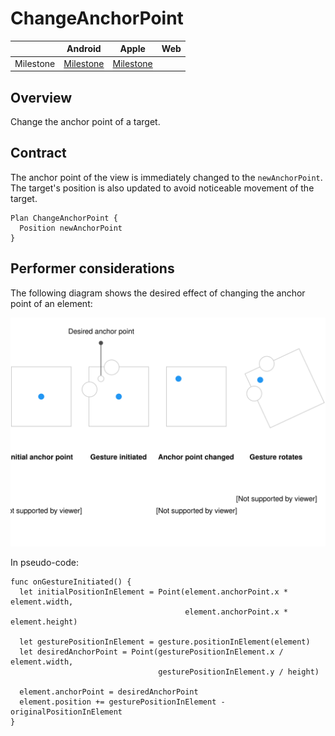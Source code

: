 # ChangeAnchorPoint

|  | Android | Apple | Web |
| --- | --- | --- | --- |
| Milestone | [Milestone](https://github.com/material-motion/material-motion-family-direct-manipulation-android/milestone/1) | [Milestone](https://github.com/material-motion/material-motion-family-gestures-swift/milestone/1) | &nbsp; |

## Overview

Change the anchor point of a target.

## Contract

The anchor point of the view is immediately changed to the `newAnchorPoint`. The target's position is also updated to avoid noticeable movement of the target.

```
Plan ChangeAnchorPoint {
  Position newAnchorPoint
}
```

## Performer considerations

The following diagram shows the desired effect of changing the anchor point of an element:

![](../../_assets/AnchorPoint.svg)

In pseudo-code:

```
func onGestureInitiated() {
  let initialPositionInElement = Point(element.anchorPoint.x * element.width,
                                       element.anchorPoint.x * element.height)

  let gesturePositionInElement = gesture.positionInElement(element)
  let desiredAnchorPoint = Point(gesturePositionInElement.x / element.width,
                                 gesturePositionInElement.y / height)

  element.anchorPoint = desiredAnchorPoint
  element.position += gesturePositionInElement - originalPositionInElement
}
```
